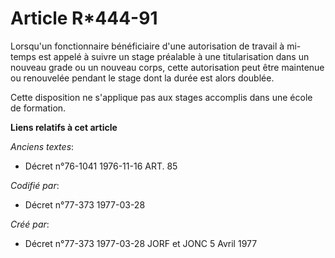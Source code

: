 # Article R*444-91

Lorsqu'un fonctionnaire bénéficiaire d'une autorisation de travail à mi-temps est appelé à suivre un stage préalable à une
titularisation dans un nouveau grade ou un nouveau corps, cette autorisation peut être maintenue ou renouvelée pendant le
stage dont la durée est alors doublée.

Cette disposition ne s'applique pas aux stages accomplis dans une école de formation.

**Liens relatifs à cet article**

_Anciens textes_:

  - Décret n°76-1041 1976-11-16 ART. 85

_Codifié par_:

  - Décret n°77-373 1977-03-28

_Créé par_:

  - Décret n°77-373 1977-03-28 JORF et JONC 5 Avril 1977
